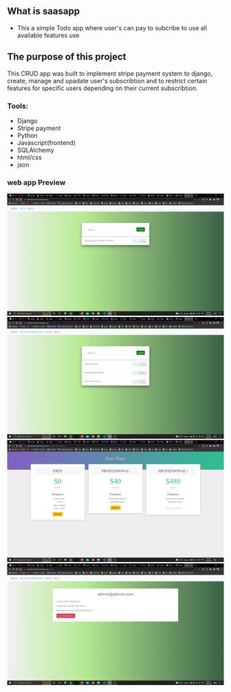 ## What is saasapp
- This a simple Todo app where user's can pay to subcribe to use all available features use

## The purpose of this project
This CRUD app was built to implement stripe payment system to django, create, manage and upadate user's subscribtion 
and to restrict certain features for specific users depending on their current subscribtion.



### Tools:
- Django
- Stripe payment
- Python
- Javascript(frontend)
- SQLAlchemy
- html/css
- json

###                                                          web app Preview
![alt text](https://github.com/fredcodee/saasapp/blob/main/webapp%20view/home.jpg)
![alt text](https://github.com/fredcodee/saasapp/blob/main/webapp%20view/login.jpg)
![alt text](https://github.com/fredcodee/saasapp/blob/main/webapp%20view/payment.jpg)
![alt text](https://github.com/fredcodee/saasapp/blob/main/webapp%20view/profile.jpg)
